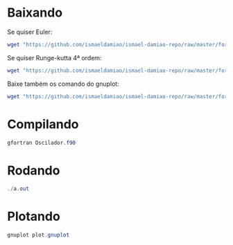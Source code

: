# Baixando
Se quiser Euler:
```powershell
wget "https://github.com/ismaeldamiao/ismael-damiao-repo/raw/master/fortran/Oscilador%20simples/Euler/Oscilador.f90"
```
Se quiser Runge-kutta 4ª ordem:
```powershell
wget "https://github.com/ismaeldamiao/ismael-damiao-repo/raw/master/fortran/Oscilador%20simples/RK4/Oscilador.f90"
```
Baixe também os comando do gnuplot:
```powershell
wget "https://github.com/ismaeldamiao/ismael-damiao-repo/raw/master/fortran/Oscilador%20simples/plot.gnuplot"
```

# Compilando

```powershell
gfortran Oscilador.f90
```

# Rodando

```powershell
./a.out
```

# Plotando

```powershell
gnuplot plot.gnuplot
```
